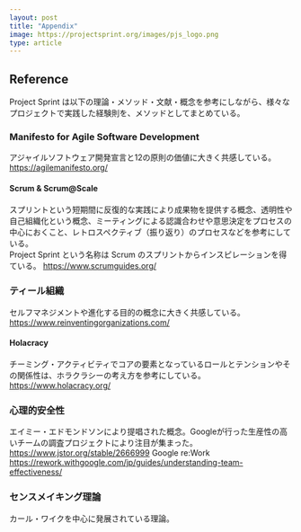 ```yaml
---
layout: post
title: "Appendix"
image: https://projectsprint.org/images/pjs_logo.png
type: article
---
```


## Reference
Project Sprint は以下の理論・メソッド・文献・概念を参考にしながら、様々なプロジェクトで実践した経験則を、メソッドとしてまとめている。

### Manifesto for Agile Software Development
アジャイルソフトウェア開発宣言と12の原則の価値に大きく共感している。
https://agilemanifesto.org/

#### Scrum & Scrum@Scale
スプリントという短期間に反復的な実践により成果物を提供する概念、透明性や自己組織化という概念、ミーティングによる認識合わせや意思決定をプロセスの中心におくこと、レトロスペクティブ（振り返り）のプロセスなどを参考にしている。  
Project Sprint という名称は Scrum のスプリントからインスピレーションを得ている。
https://www.scrumguides.org/

### ティール組織
セルフマネジメントや進化する目的の概念に大きく共感している。  
https://www.reinventingorganizations.com/

#### Holacracy
チーミング・アクティビティでコアの要素となっているロールとテンションやその関係性は、ホラクラシーの考え方を参考にしている。
https://www.holacracy.org/

### 心理的安全性
エイミー・エドモンドソンにより提唱された概念。Googleが行った生産性の高いチームの調査プロジェクトにより注目が集まった。  
https://www.jstor.org/stable/2666999
Google re:Work https://rework.withgoogle.com/jp/guides/understanding-team-effectiveness/

### センスメイキング理論
カール・ワイクを中心に発展されている理論。
